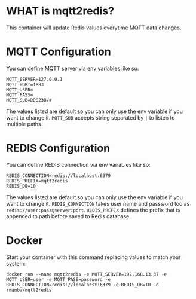 # WHAT is mqtt2redis?

This container will update Redis values everytime MQTT data changes.

# MQTT Configuration

You can define MQTT server via env variables like so:
```
MQTT_SERVER=127.0.0.1
MQTT_PORT=1883
MQTT_USER=
MQTT_PASS=
MQTT_SUB=DDS238/#
```
The values listed are default so you can only use the env variable if you want to change it.
`MQTT_SUB` accepts string separated by `|` to listen to multiple paths.

# REDIS Configuration

You can define REDIS connection via env variables like so:
```
REDIS_CONNECTION=redis://localhost:6379
REDIS_PREFIX=mqtt2redis
REDIS_DB=10
```
The values listed are default so you can only use the env variable if you want to change it.
`REDIS_CONNECTION` takes user name and password too as `redis://user:pass@server:port`.
`REDIS_PREFIX` defines the prefix that is appended to path before saved to Redis database.


# Docker

Start your container with this command replacing values to match your system:
```
docker run --name mqtt2redis -e MQTT_SERVER=192.168.13.37 -e MQTT_USER=user -e MQTT_PASS=password -e REDIS_CONNECTION=redis://localhost:6379 -e REDIS_DB=10 -d rmamba/mqtt2redis
```
